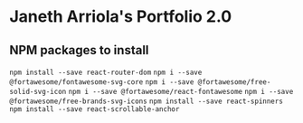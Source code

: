 # Janeth Arriola's Portfolio 2.0


## NPM packages to install
`npm install --save react-router-dom`
`npm i --save @fortawesome/fontawesome-svg-core`
`npm i --save @fortawesome/free-solid-svg-icon`
`npm i --save @fortawesome/react-fontawesome`
`npm i --save @fortawesome/free-brands-svg-icons`
`npm install --save react-spinners`
`npm install --save react-scrollable-anchor`